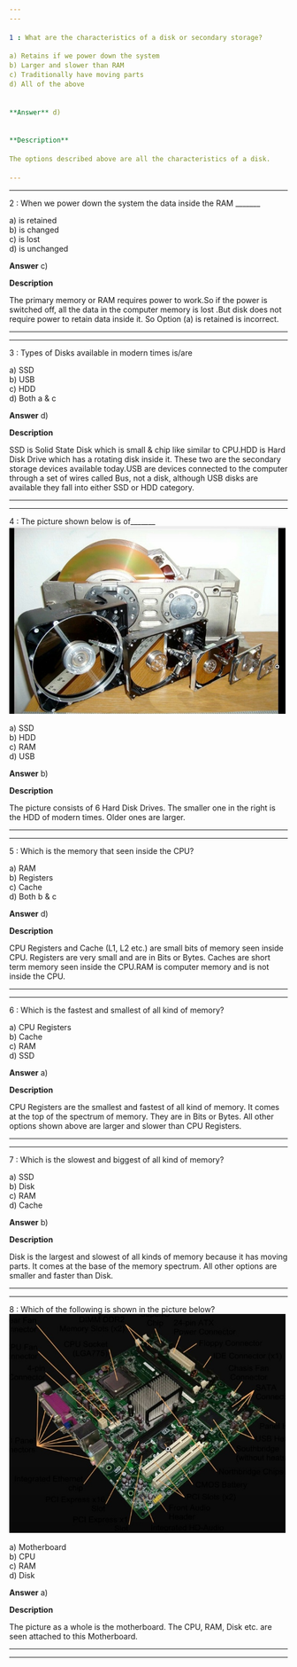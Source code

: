 ```yaml
---
---

1 : What are the characteristics of a disk or secondary storage?

a) Retains if we power down the system  
b) Larger and slower than RAM  
c) Traditionally have moving parts  
d) All of the above 


**Answer** d)


**Description**

The options described above are all the characteristics of a disk.

---
```

---


2 : When we power down the system the data inside the RAM _______

a) is retained  
b) is changed  
c) is lost  
d) is unchanged


**Answer** c)


**Description**

The primary memory or RAM requires power to work.So if the power is switched off, all the data in the computer memory is lost .But disk does not require power to retain data inside it. So Option (a) is retained is incorrect.

---
---


3 : Types of Disks available in modern times is/are

a) SSD  
b) USB  
c) HDD  
d) Both a & c


**Answer** d)


**Description**

SSD is Solid State Disk which is small & chip like similar to CPU.HDD is Hard Disk Drive which has a rotating disk inside it. These two are the secondary storage devices available today.USB are devices connected to the computer through a set of wires called Bus, not a disk, although USB disks are available they fall into either SSD or HDD category.

---
---


4 : The picture shown below is of_______  
<img src="https://github.com/sourcelens/The_Ultimate_Beginners_Course_For_ComputerScience_Or_IT/blob/main/Questions/L_5_MemoryAndMotherboard/Images/HDD.jpg" width="500"/>

a) SSD  
b) HDD  
c) RAM  
d) USB  


**Answer** b)


**Description**

The picture consists of 6 Hard Disk Drives. The smaller one in the right is the HDD of  modern times. Older ones are larger.

---
---


5 : Which is the memory that seen inside the CPU?

a) RAM  
b) Registers  
c) Cache  
d) Both b & c


**Answer** d)


**Description**

CPU Registers and Cache (L1, L2 etc.) are small bits of memory seen inside CPU. Registers are very small and are in Bits or Bytes. Caches are short term memory seen inside the CPU.RAM is computer memory and is not inside the CPU.

---
---


6 : Which is the fastest and smallest of all kind of memory?

a) CPU Registers  
b) Cache  
c) RAM  
d) SSD


**Answer** a)


**Description**

CPU Registers are the smallest and fastest of all kind of memory. It comes at the top of the spectrum of memory. They are in Bits or Bytes. All other options shown above are larger and slower than CPU Registers.

---
---


7 : Which is the slowest and biggest of all kind of memory?

a) SSD  
b) Disk  
c) RAM  
d) Cache  


**Answer** b)


**Description**

Disk is the largest and slowest of all kinds of memory because it has moving parts. It comes at the base of the memory spectrum. All other options are smaller and faster than Disk.

---
---


8 : Which of the following is shown in the picture below?  
<img src="https://github.com/sourcelens/The_Ultimate_Beginners_Course_For_ComputerScience_Or_IT/blob/main/Questions/L_5_MemoryAndMotherboard/Images/MotherBoard.jpg" width="500"/>

a) Motherboard  
b) CPU  
c) RAM  
d) Disk


**Answer** a)


**Description**

The picture as a whole is the motherboard. The CPU, RAM, Disk etc. are seen attached to this Motherboard.

---
---
